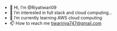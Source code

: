 - 👋 Hi, I’m @Riyatiwari09
- 👀 I’m interested in full stack and cloud computing...
- 🌱 I’m currently learning AWS cloud computing 
- 📫 How to reach me tiwaririya747@gmail.com

<!---
Riyatiwari09/Riyatiwari09 is a ✨ special ✨ repository because its `README.md` (this file) appears on your GitHub profile.
You can click the Preview link to take a look at your changes.
--->

